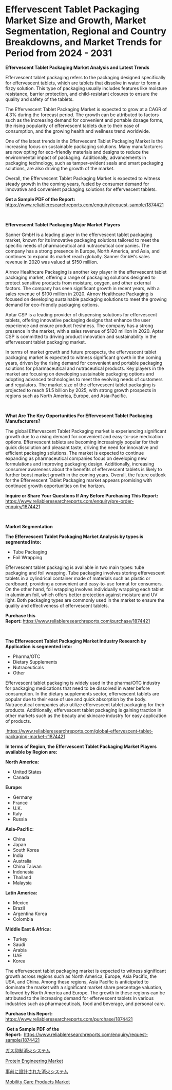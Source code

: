 <p><h1>Effervescent Tablet Packaging Market Size and Growth, Market Segmentation, Regional and Country Breakdowns, and Market Trends for Period from 2024 -  2031</h1></p><p><strong>Effervescent Tablet Packaging Market Analysis and Latest Trends</strong></p>
<p><p>Effervescent tablet packaging refers to the packaging designed specifically for effervescent tablets, which are tablets that dissolve in water to form a fizzy solution. This type of packaging usually includes features like moisture resistance, barrier protection, and child-resistant closures to ensure the quality and safety of the tablets.</p><p>The Effervescent Tablet Packaging Market is expected to grow at a CAGR of 4.3% during the forecast period. The growth can be attributed to factors such as the increasing demand for convenient and portable dosage forms, the rising popularity of effervescent tablets due to their ease of consumption, and the growing health and wellness trend worldwide.</p><p>One of the latest trends in the Effervescent Tablet Packaging Market is the increasing focus on sustainable packaging solutions. Many manufacturers are now opting for eco-friendly materials and designs to reduce the environmental impact of packaging. Additionally, advancements in packaging technology, such as tamper-evident seals and smart packaging solutions, are also driving the growth of the market.</p><p>Overall, the Effervescent Tablet Packaging Market is expected to witness steady growth in the coming years, fueled by consumer demand for innovative and convenient packaging solutions for effervescent tablets.</p></p>
<p><strong>Get a Sample PDF of the Report:&nbsp;</strong> <a href="https://www.reliableresearchreports.com/enquiry/request-sample/1874421">https://www.reliableresearchreports.com/enquiry/request-sample/1874421</a></p>
<p>&nbsp;</p>
<p><strong>Effervescent Tablet Packaging Major Market Players</strong></p>
<p><p>Sanner GmbH is a leading player in the effervescent tablet packaging market, known for its innovative packaging solutions tailored to meet the specific needs of pharmaceutical and nutraceutical companies. The company has a strong presence in Europe, North America, and Asia, and continues to expand its market reach globally. Sanner GmbH's sales revenue in 2020 was valued at $150 million.</p><p>Airnov Healthcare Packaging is another key player in the effervescent tablet packaging market, offering a range of packaging solutions designed to protect sensitive products from moisture, oxygen, and other external factors. The company has seen significant growth in recent years, with a sales revenue of $100 million in 2020. Airnov Healthcare Packaging is focused on developing sustainable packaging solutions to meet the growing demand for eco-friendly packaging options.</p><p>Aptar CSP is a leading provider of dispensing solutions for effervescent tablets, offering innovative packaging designs that enhance the user experience and ensure product freshness. The company has a strong presence in the market, with a sales revenue of $120 million in 2020. Aptar CSP is committed to driving product innovation and sustainability in the effervescent tablet packaging market.</p><p>In terms of market growth and future prospects, the effervescent tablet packaging market is expected to witness significant growth in the coming years, driven by the rising demand for convenient and portable packaging solutions for pharmaceutical and nutraceutical products. Key players in the market are focusing on developing sustainable packaging options and adopting advanced technologies to meet the evolving needs of customers and regulators. The market size of the effervescent tablet packaging is projected to reach $1.5 billion by 2025, with strong growth prospects in regions such as North America, Europe, and Asia-Pacific.</p></p>
<p>&nbsp;</p>
<p><strong>What Are The Key Opportunities For Effervescent Tablet Packaging Manufacturers?</strong></p>
<p><p>The global Effervescent Tablet Packaging market is experiencing significant growth due to a rising demand for convenient and easy-to-use medication options. Effervescent tablets are becoming increasingly popular for their quick dissolution and pleasant taste, driving the need for innovative and efficient packaging solutions. The market is expected to continue expanding as pharmaceutical companies focus on developing new formulations and improving packaging design. Additionally, increasing consumer awareness about the benefits of effervescent tablets is likely to further boost market growth in the coming years. Overall, the future outlook for the Effervescent Tablet Packaging market appears promising with continued growth opportunities on the horizon.</p></p>
<p><strong>Inquire or Share Your Questions If Any Before Purchasing This Report:</strong> <a href="https://www.reliableresearchreports.com/enquiry/pre-order-enquiry/1874421">https://www.reliableresearchreports.com/enquiry/pre-order-enquiry/1874421</a></p>
<p>&nbsp;</p>
<p><strong>Market Segmentation</strong></p>
<p><strong>The Effervescent Tablet Packaging Market Analysis by types is segmented into:</strong></p>
<p><ul><li>Tube Packaging</li><li>Foil Wrapping</li></ul></p>
<p><p>Effervescent tablet packaging is available in two main types: tube packaging and foil wrapping. Tube packaging involves storing effervescent tablets in a cylindrical container made of materials such as plastic or cardboard, providing a convenient and easy-to-use format for consumers. On the other hand, foil wrapping involves individually wrapping each tablet in aluminum foil, which offers better protection against moisture and UV light. Both packaging types are commonly used in the market to ensure the quality and effectiveness of effervescent tablets.</p></p>
<p><strong>Purchase this Report:&nbsp;</strong><a href="https://www.reliableresearchreports.com/purchase/1874421">https://www.reliableresearchreports.com/purchase/1874421</a></p>
<p>&nbsp;</p>
<p><strong>The Effervescent Tablet Packaging Market Industry Research by Application is segmented into:</strong></p>
<p><ul><li>Pharma/OTC</li><li>Dietary Supplements</li><li>Nutraceuticals</li><li>Other</li></ul></p>
<p><p>Effervescent tablet packaging is widely used in the pharma/OTC industry for packaging medications that need to be dissolved in water before consumption. In the dietary supplements sector, effervescent tablets are popular due to their ease of use and quick absorption by the body. Nutraceutical companies also utilize effervescent tablet packaging for their products. Additionally, effervescent tablet packaging is gaining traction in other markets such as the beauty and skincare industry for easy application of products.</p></p>
<p><a href="https://www.reliableresearchreports.com/global-effervescent-tablet-packaging-market-r1874421">&nbsp;https://www.reliableresearchreports.com/global-effervescent-tablet-packaging-market-r1874421</a></p>
<p><strong>In terms of Region, the Effervescent Tablet Packaging Market Players available by Region are:</strong></p>
<p>
    <p> <strong> North America: </strong>
        <ul>
            <li>United States</li>
            <li>Canada</li>
        </ul>
        </p> 
    <p> <strong> Europe: </strong>
        <ul>
            <li>Germany</li>
            <li>France</li>
            <li>U.K.</li>
            <li>Italy</li>
            <li>Russia</li>
        </ul>
        </p> 
    <p> <strong> Asia-Pacific: </strong>
        <ul>
            <li>China</li>
            <li>Japan</li>
            <li>South Korea</li>
            <li>India</li>
            <li>Australia</li>
            <li>China Taiwan</li>
            <li>Indonesia</li>
            <li>Thailand</li>
            <li>Malaysia</li>
        </ul>
        </p> 
    <p> <strong> Latin America: </strong>
        <ul>
            <li>Mexico</li>
            <li>Brazil</li>
            <li>Argentina Korea</li>
            <li>Colombia</li>
        </ul>
        </p> 
    <p> <strong> Middle East & Africa: </strong>
        <ul>
            <li>Turkey</li>
            <li>Saudi</li>
            <li>Arabia</li>
            <li>UAE</li>
            <li>Korea</li>
        </ul>
    </p>
    </p>
<p><p>The effervescent tablet packaging market is expected to witness significant growth across regions such as North America, Europe, Asia Pacific, the USA, and China. Among these regions, Asia Pacific is anticipated to dominate the market with a significant market share percentage valuation, followed by North America and Europe. The growth in these regions can be attributed to the increasing demand for effervescent tablets in various industries such as pharmaceuticals, food and beverage, and personal care.</p></p>
<p><strong>Purchase this Report: </strong><a href="https://www.reliableresearchreports.com/purchase/1874421">https://www.reliableresearchreports.com/purchase/1874421</a></p>
<p>&nbsp;<strong>Get a Sample PDF of the Report:&nbsp;&nbsp;</strong><a href="https://www.reliableresearchreports.com/enquiry/request-sample/1874421">https://www.reliableresearchreports.com/enquiry/request-sample/1874421</a></p>
<p><strong></strong></p>
<p><p><a href="https://github.com/AdellaPrice2023/Market-Research-Report-List-2/blob/main/2918765176980.md">ガス抑制消火システム</a></p><p><a href="https://github.com/khkjaxbn36/Market-Research-Report-List-1/blob/main/protein-engineering-market.md">Protein Engineering Market</a></p><p><a href="https://github.com/AbigaleHuel/Market-Research-Report-List-1/blob/main/1429559176981.md">事前に設計された消火システム</a></p><p><a href="https://github.com/sosoelmasry38/Market-Research-Report-List-1/blob/main/mobility-care-products-market.md">Mobility Care Products Market</a></p></p>